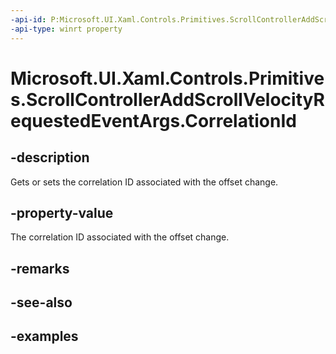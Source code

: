 ```yaml
---
-api-id: P:Microsoft.UI.Xaml.Controls.Primitives.ScrollControllerAddScrollVelocityRequestedEventArgs.CorrelationId
-api-type: winrt property
---
```


# Microsoft.UI.Xaml.Controls.Primitives.ScrollControllerAddScrollVelocityRequestedEventArgs.CorrelationId

<!--
public int CorrelationId { get; set; }
-->


## -description

Gets or sets the correlation ID associated with the offset change.

## -property-value

The correlation ID associated with the offset change.

## -remarks

## -see-also

## -examples


